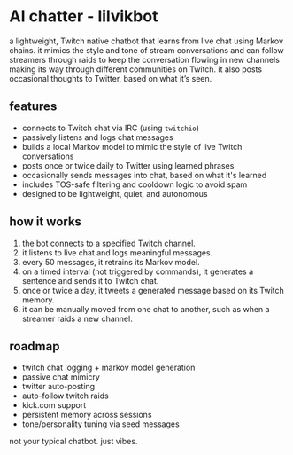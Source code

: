 # AI chatter - lilvikbot

a lightweight, Twitch native chatbot that learns from live chat using Markov chains. it mimics the style and tone of stream conversations and can follow streamers through raids to keep the conversation flowing in new channels making its way through different communities on Twitch. it also posts occasional thoughts to Twitter, based on what it’s seen.

## features

- connects to Twitch chat via IRC (using `twitchio`)
- passively listens and logs chat messages
- builds a local Markov model to mimic the style of live Twitch conversations
- posts once or twice daily to Twitter using learned phrases
- occasionally sends messages into chat, based on what it's learned
- includes TOS-safe filtering and cooldown logic to avoid spam
- designed to be lightweight, quiet, and autonomous

## how it works

1. the bot connects to a specified Twitch channel.
2. it listens to live chat and logs meaningful messages.
3. every 50 messages, it retrains its Markov model.
4. on a timed interval (not triggered by commands), it generates a sentence and sends it to Twitch chat.
5. once or twice a day, it tweets a generated message based on its Twitch memory.
6. it can be manually moved from one chat to another, such as when a streamer raids a new channel.

## roadmap

- twitch chat logging + markov model generation
- passive chat mimicry
- twitter auto-posting
- auto-follow twitch raids
- kick.com support
- persistent memory across sessions
- tone/personality tuning via seed messages

not your typical chatbot. just vibes.
